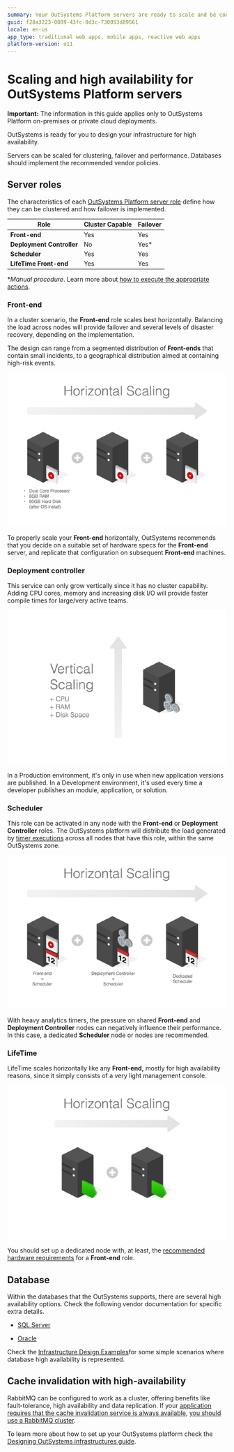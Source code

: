 ```yaml
---
summary: Your OutSystems Platform servers are ready to scale and be configured for high availability.
guid: f28a3223-0889-43fc-8d3c-730053d89561
locale: en-us
app_type: traditional web apps, mobile apps, reactive web apps
platform-version: o11
---
```


# Scaling and high availability for OutSystems Platform servers

<div class="info" markdown="1">

**Important:** The information in this guide applies only to OutSystems Platform on-premises or private cloud deployments.

</div>

OutSystems is ready for you to design your infrastructure for high availability.

Servers can be scaled for clustering, failover and performance. Databases should implement the recommended vendor policies.

## Server roles

The characteristics of each [OutSystems Platform server role](server-roles.md) define how they can be clustered and how failover is implemented.

| **Role**                  | **Cluster Capable** | **Failover** |
|---------------------------|---------------------|--------------|
| **Front-end**             | Yes                 | Yes          |
| **Deployment Controller** | No                  | Yes*         |
| **Scheduler**             | Yes                 | Yes          |
| **LifeTime Front-end**    | Yes                 | Yes          |

**Manual procedure*. Learn more about [how to execute the appropriate actions](https://success.outsystems.com/support/enterprise_customers/maintenance_and_operations/outsystems_platform_server_failover_procedures/).

### Front-end

In a cluster scenario, the **Front-end** role scales best horizontally. Balancing the load across nodes will provide failover and several levels of disaster recovery, depending on the implementation.

The design can range from a segmented distribution of **Front-ends** that contain small incidents, to a geographical distribution aimed at containing high-risk events.

![ ](images/scaling-ha-servers_0.png)

To properly scale your **Front-end** horizontally, OutSystems recommends that you decide on a suitable set of hardware specs for the **Front-end** server, and replicate that configuration on subsequent **Front-end** machines.

### Deployment controller

This service can only grow vertically since it has no cluster capability. Adding CPU cores, memory and increasing disk I/O will provide faster compile times for large/very active teams.

![ ](images/scaling-ha-servers_1.png)

In a Production environment, it's only in use when new application versions are published. In a Development environment, it's used every time a developer publishes an module, application, or solution.

### Scheduler

This role can be activated in any node with the **Front-end** or **Deployment Controller** roles. The OutSystems platform will distribute the load generated by [timer executions](https://success.outsystems.com/documentation/11/developing_an_application/use_timers/) across all nodes that have this role, within the same OutSystems zone.

![ ](images/scaling-ha-servers_2.png)

With heavy analytics timers, the pressure on shared **Front-end** and **Deployment Controller** nodes can negatively influence their performance. In this case, a dedicated **Scheduler** node or nodes are recommended.

### LifeTime

LifeTime scales horizontally like any **Front-end,** mostly for high availability reasons, since it simply consists of a very light management console.

![ ](images/scaling-ha-servers_3.png)

You should set up a dedicated node with, at least, the [recommended hardware requirements](sizing-platform.md) for a **Front-end** role.

## Database

Within the databases that the OutSystems supports, there are several high availability options. Check the following vendor documentation for specific extra details.

* [SQL Server](https://msdn.microsoft.com/en-us/ms190202.aspx)

* [Oracle](https://docs.oracle.com/en/database/oracle/oracle-database/19/high-availability.html)

Check the [Infrastructure Design Examples](infra-design-examples.md)for some simple scenarios where database high availability is represented.

## Cache invalidation with high-availability

RabbitMQ can be configured to work as a cluster, offering benefits like fault-tolerance, high availability and data replication. If your [application requires that the cache invalidation service is always available](https://success.outsystems.com/documentation/11/setup_and_maintain_your_outsystems_infrastructure/setting_up_outsystems/cache_invalidation_in_outsystems_11/#when-ha), [you should use a RabbitMQ cluster](https://success.outsystems.com/documentation/11/setup_and_maintain_your_outsystems_infrastructure/setting_up_outsystems/possible_setups_for_an_outsystems_infrastructure/high_availability_and_scalability_strategies/).


To learn more about how to set up your OutSystems platform check the [Designing OutSystems infrastructures guide](designing-infrastructures.md).


